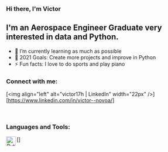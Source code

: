 ### Hi there, I'm Victor 

## I'm an Aerospace Engineer Graduate very interested in data and Python.
- 🌱 I’m currently learning as much as possible
- 🥅 2021 Goals: Create more projects and improve in Python
- ⚡ Fun facts: I love to do sports and play piano

### Connect with me:

[<img align="left" alt="victor17h | LinkedIn" width="22px" <i class="fa-solid fa-database"></i> />][https://www.linkedin.com/in/victor--novoa/]

<br />

### Languages and Tools:

[<img align="left" alt="Python" width="26px" src="C:\Users\Windows 10\1200px-Python-logo-notext.svg.ico" />]
